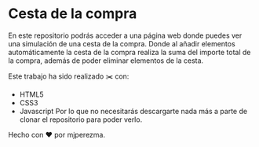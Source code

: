 # **Cesta de la compra**

En este repositorio podrás acceder a una página web donde puedes ver una simulación de una cesta de la compra. Donde al añadir elementos automáticamente la cesta de la compra realiza la suma del importe total de la compra, además de poder eliminar elementos de la cesta.

Este trabajo ha sido realizado ✂️  con:

- HTML5
- CSS3
- Javascript
  Por lo que no necesitarás descargarte nada más a parte de clonar el repositorio para poder verlo.

Hecho con ❤️ por mjperezma.
